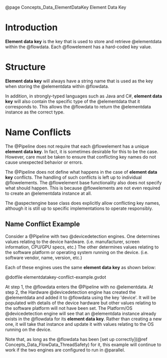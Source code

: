 @page Concepts_Data_ElementDataKey Element Data Key

# Introduction

**Element data key** is the key that is used to store and retrieve @elementdata
within the @flowdata.
Each @flowelement has a hard-coded key value.

# Structure

**Element data key** will always have a string name that is used as the key 
when storing the @elementdata within @flowdata.

In addition, in strongly-typed languages such as Java and C#, **element data key** 
will also contain the specific type of the @elementdata that it corresponds to.
This allows the @flowdata to return the @elementdata instance as the correct type.

# Name Conflicts

The @Pipeline does not require that each @flowelement has a unique 
**element data key**. In fact, it is sometimes desirable for this to be the case.
However, care must be taken to ensure that conflicting key names do not cause
unexpected behavior or errors.

The @Pipeline does not define what happens in the case of **element data key** 
conflicts. The handling of such conflicts is left up to individual @flowelements.
The @flowelement base functionality also does not specify what should happen. 
This is because @flowelements are not even required to create an @elementdata
instance at all.

The @aspectengine base class does explicitly allow conflicting key names, although
it is still up to specific implementations to operate responsibly.

## Name Conflict Example

Consider a @Pipeline with two @devicedetection engines. One determines values relating 
to the device hardware. (i.e. manufacturer, screen information, CPU/GPU specs, etc.)
The other determines values relating to the software platform or operating system running 
on the device. (i.e. software vendor, name, version, etc.)

Each of these engines uses the same **element data key** as shown below:

@dotfile elementdatakey-conflict-example.gvdot

At step 1, the @flowdata enters the @Pipeline with no @elementdata.
At step 2, the Hardware @devicedetection engine has created the @elementdata and added 
it to @flowdata using the key 'device'. It will be populated with details of the 
device hardware but other values relating to the software platform will not have been
set.
The Platform/OS @devicedetection engine will see that an @elementdata instance already
exists in the @flowdata for its **element data key**. Rather than creating a new
one, it will take that instance and update it with values relating to the OS running 
on the device.

Note that, as long as the @flowdata has been 
[set up correctly](@ref Concepts_Data_FlowData_ThreadSafety) for it, this example 
will continue to work if the two engines are configured to run in @parallel.





